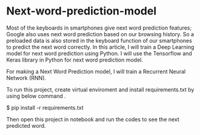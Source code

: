 # Next-word-prediction-model

Most of the keyboards in smartphones give next word prediction features; 
Google also uses next word prediction based on our browsing history. 
So a preloaded data is also stored in the keyboard function of our smartphones to predict the next word correctly. 
In this article, I will train a Deep Learning model for next word prediction using Python. 
I will use the Tensorflow and Keras library in Python for next word prediction model.

For making a Next Word Prediction model, I will train a Recurrent Neural Network (RNN).

To run this project, create virtual enviroment and install requirements.txt by using below command .

$ pip install -r requirements.txt

Then open this project in notebook and run the codes to see the next predicted word. 
